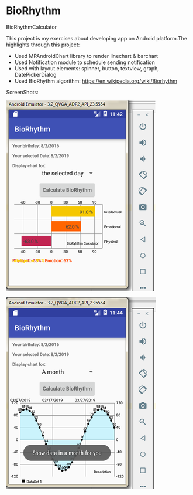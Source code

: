 # BioRhythm
BioRhythmCalculator

This project is my exercises about developing app on Android platform.The highlights through this project: 
- Used MPAndroidChart library to render linechart & barchart
- Used Notification module to schedule sending notification  
- Used with layout elements: spinner, button, textview, graph, DatePickerDialog
- Used BioRhythm algorithm: https://en.wikipedia.org/wiki/Biorhythm  

ScreenShots: 

![BarChart](BioRyhtm_BarChart.png)


![LineChart](BioRyhtm_LineChart.png)

